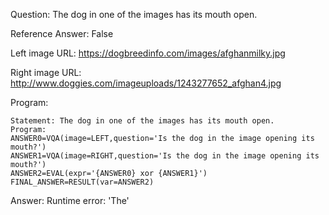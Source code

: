 Question: The dog in one of the images has its mouth open.

Reference Answer: False

Left image URL: https://dogbreedinfo.com/images/afghanmilky.jpg

Right image URL: http://www.doggies.com/imageuploads/1243277652_afghan4.jpg

Program:

```
Statement: The dog in one of the images has its mouth open.
Program:
ANSWER0=VQA(image=LEFT,question='Is the dog in the image opening its mouth?')
ANSWER1=VQA(image=RIGHT,question='Is the dog in the image opening its mouth?')
ANSWER2=EVAL(expr='{ANSWER0} xor {ANSWER1}')
FINAL_ANSWER=RESULT(var=ANSWER2)
```
Answer: Runtime error: 'The'

